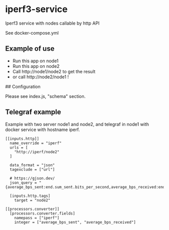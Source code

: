 # iperf3-service

Iperf3 service with nodes callable by http API

See docker-compose.yml

## Example of use

- Run this app on node1
- Run this app on node2
- Call http://node1/node2 to get the result
- or call http://node2/node1 !

## Configuration

Please see index.js, "schema" section.

## Telegraf example

Example with two server node1 and node2, and telegraf in node1 with docker service with hostname iperf.

```
[[inputs.http]]
  name_override = "iperf"
  urls = [
    "http://iperf/node2"
  ]

  data_format = "json"
  tagexclude = ["url"]

  # https://gjson.dev/
  json_query = "{average_bps_sent:end.sum_sent.bits_per_second,average_bps_received:end.sum_received.bits_per_second}"

  [inputs.http.tags]
    target = "node2"

[[processors.converter]]
  [processors.converter.fields]
    namepass = ["iperf"]
    integer = ["average_bps_sent", "average_bps_received"]
```
